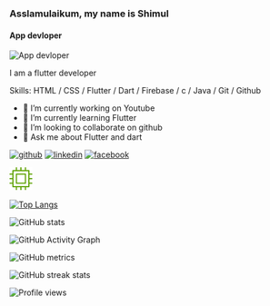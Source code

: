 ### Asslamulaikum, my name is Shimul
#### App devloper
![App devloper](https://arturssmirnovs.github.io/github-profile-readme-generator/images/banner.png)

I am a flutter developer 

Skills:  HTML / CSS / Flutter / Dart / Firebase / c / Java / Git / Github

- 🔭 I’m currently working on Youtube 
- 🌱 I’m currently learning Flutter 
- 👯 I’m looking to collaborate on github 
- 💬 Ask me about Flutter and dart 


[<img src='https://cdn.jsdelivr.net/npm/simple-icons@3.0.1/icons/github.svg' alt='github' height='40'>](https://github.com/jhshimul2001)  [<img src='https://cdn.jsdelivr.net/npm/simple-icons@3.0.1/icons/linkedin.svg' alt='linkedin' height='40'>](https://www.linkedin.com/in/juvaid-hasan-shimul/)  [<img src='https://cdn.jsdelivr.net/npm/simple-icons@3.0.1/icons/facebook.svg' alt='facebook' height='40'>](https://www.facebook.com/jubayedhasan.shimul)  

<a href='https://docs.github.com/en/developers'><img src='https://raw.githubusercontent.com/acervenky/animated-github-badges/master/assets/devbadge.gif' width='40' height='40'></a> 

[![Top Langs](https://github-readme-stats.vercel.app/api/top-langs/?username=jhshimul2001)](https://github.com/anuraghazra/github-readme-stats)

![GitHub stats](https://github-readme-stats.vercel.app/api?username=jhshimul2001&show_icons=true&count_private=true)  

![GitHub Activity Graph](https://activity-graph.herokuapp.com/graph?username=jhshimul2001)  

![GitHub metrics](https://metrics.lecoq.io/jhshimul2001)  

![GitHub streak stats](https://streak-stats.demolab.com/?user=jhshimul2001)  

![Profile views](https://gpvc.arturio.dev/jhshimul2001)  















